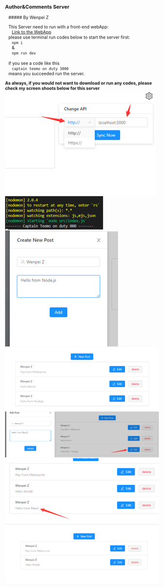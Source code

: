 ### Author&Comments Server
&ensp; ##### By Wenpei Z


&ensp; This Server need to run with a front-end webApp:<br>
    &ensp; &ensp; [Link to the WebApp](https://lazebear.github.io/jr-posts/)<br>
&ensp; please use terminal run codes below to start the server first:<br>
    &ensp; &ensp; ```npm i``` <br>&ensp; &ensp; & <br>&ensp; &ensp; ```npm run dev```<br><br>
&ensp; if you see a code like this <br>&ensp; &ensp; ```captain teemo on duty 3000``` <br>&ensp; means you succeeded run the server.

**As always, if you would not want to download or run any codes, please check my screen shoots below for this server**
![image](https://github.com/JavaScriptN0ob/Author-Comments-Server/blob/master/screenshoot/01.png)
![image](https://github.com/JavaScriptN0ob/Author-Comments-Server/blob/master/screenshoot/02.png)
![image](https://github.com/JavaScriptN0ob/Author-Comments-Server/blob/master/screenshoot/03.png)
![image](https://github.com/JavaScriptN0ob/Author-Comments-Server/blob/master/screenshoot/04.png)
![image](https://github.com/JavaScriptN0ob/Author-Comments-Server/blob/master/screenshoot/05.png)
![image](https://github.com/JavaScriptN0ob/Author-Comments-Server/blob/master/screenshoot/06.png)
![image](https://github.com/JavaScriptN0ob/Author-Comments-Server/blob/master/screenshoot/07.png)
